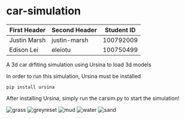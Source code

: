 # car-simulation

| First Header  | Second Header | Student ID |
|---------------|---------------|------------|
| Justin Marsh  | justin-marsh  | 100792009  |
| Edison Lei    | eleiotu       | 100750499  |


A 3d car drfiting simulation using Ursina to load 3d models 


In order to run this simulation, Ursina must be installed

```console
pip install ursina 
```


After installing Ursina, simply run the carsim.py to start the simulation!

![grass](https://github.com/justin-marsh/car-simulation/assets/90673007/b45c5732-1b92-4681-ad5f-b20f2d8253fa)
![greyreset](https://github.com/justin-marsh/car-simulation/assets/90673007/4fcce33b-7573-47cb-9cb6-4404c7f98230)
![mud](https://github.com/justin-marsh/car-simulation/assets/90673007/343e2513-2d4d-4997-9c1d-8e3832615bbf)
![water](https://github.com/justin-marsh/car-simulation/assets/90673007/bfaba81f-50e1-4688-87db-1f039fd5c925)
![sand](https://github.com/justin-marsh/car-simulation/assets/90673007/5d8742a3-64b1-451e-a0fe-69a2a97eed39)
